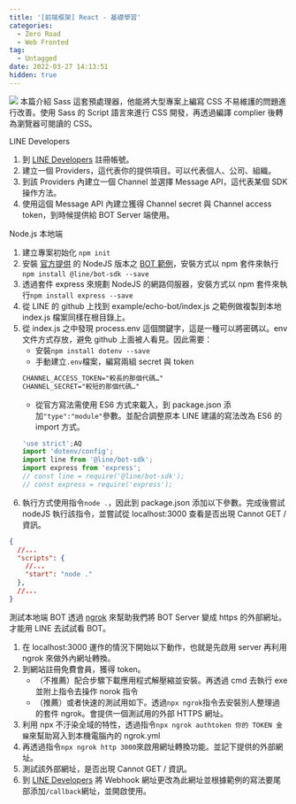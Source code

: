 ```yaml
---
title: '[前端框架] React - 基礎學習'
categories:
  - Zero Road
  - Web Fronted
tag:
  - Untagged
date: 2022-03-27 14:13:51
hidden: true
---
```


![](https://i.imgur.com/KgMI01E.png)
本篇介紹 Sass 這套預處理器，他能將大型專案上編寫 CSS 不易維護的問題進行改善。使用 Sass 的 Script 語言來進行 CSS 開發，再透過編譯 complier 後轉為瀏覽器可閱讀的 CSS。

<!-- more -->

LINE Developers
1. 到 [LINE Developers](https://developers.line.biz/zh-hant/) 註冊帳號。
2. 建立一個 Providers，這代表你的提供項目。可以代表個人、公司、組織。
3. 到該 Providers 內建立一個 Channel 並選擇 Message API，這代表某個 SDK 操作方法。
4. 使用這個 Message API 內建立獲得 Channel secret 與 Channel access token，到時候提供給 BOT Server 端使用。

Node.js 本地端
1. 建立專案初始化 `npm init`
2. 安裝 [官方提供](https://developers.line.biz/zh-hant/docs/messaging-api/building-sample-bot-with-heroku/) 的 NodeJS 版本之 [BOT 範例](https://github.com/line/line-bot-sdk-nodejs)，安裝方式以 npm 套件來執行 `npm install @line/bot-sdk --save`
3. 透過套件 express 來規劃 NodeJS 的網路伺服器，安裝方式以 npm 套件來執行`npm install express --save`
4. 從 LINE 的 github 上找到 example/echo-bot/index.js 之範例做複製到本地 index.js 檔案同樣在根目錄上。
5. 從 index.js 之中發現 process.env 這個關鍵字，這是一種可以將密碼以。env 文件方式存放，避免 github 上面被人看見。因此需要：
   - 安裝`npm install dotenv --save`
   - 手動建立`.env`檔案，編寫兩組 secret 與 token
    ```txt .env
    CHANNEL_ACCESS_TOKEN="較長的那個代碼…"
    CHANNEL_SECRET="較短的那個代碼…"
    ```
   - 從官方寫法需使用 ES6 方式來載入，到 package.json 添加`"type":"module"`參數。並配合調整原本 LINE 建議的寫法改為 ES6 的 import 方式。
    ```js index.js
    'use strict';AQ
    import 'dotenv/config';
    import line from '@line/bot-sdk';
    import express from 'express';
    // const line = require('@line/bot-sdk');
    // const express = require('express');
    ```
6. 執行方式使用指令`node .`，因此到 package.json 添加以下參數。完成後嘗試 nodeJS 執行該指令，並嘗試從 localhost:3000 查看是否出現 Cannot GET / 資訊。
```json
{
  //...
  "scripts": {
    //...
    "start": "node ."
  },
  //...
}
```

測試本地端 BOT 透過 [ngrok](https://ngrok.com/) 來幫助我們將 BOT Server 變成 https 的外部網址。才能用 LINE 去試試看 BOT。
1. 在 localhost:3000 運作的情況下開始以下動作，也就是先啟用 server 再利用 ngrok 來做外內網址轉換。
2. 到網站註冊免費會員，獲得 token。
   - （不推薦）配合步驟下載應用程式解壓縮並安裝。再透過 cmd 去執行 exe 並附上指令去操作 norok 指令
   - （推薦）或者快速的測試用如下。透過`npx ngrok`指令去安裝別人整理過的套件 ngrok。會提供一個測試用的外部 HTTPS 網址。
3. 利用 npx 不汙染全域的特性，透過指令`npx ngrok authtoken 你的 TOKEN 金鑰`來幫助寫入到本機電腦內的 ngrok.yml
4. 再透過指令`npx ngrok http 3000`來啟用網址轉換功能。並記下提供的外部網址。
5. 測試該外部網址，是否出現 Cannot GET / 資訊。
6. 到 [LINE Developers](https://developers.line.biz/zh-hant/) 將 Webhook 網址更改為此網址並根據範例的寫法要尾部添加`/callback`網址，並開啟使用。
